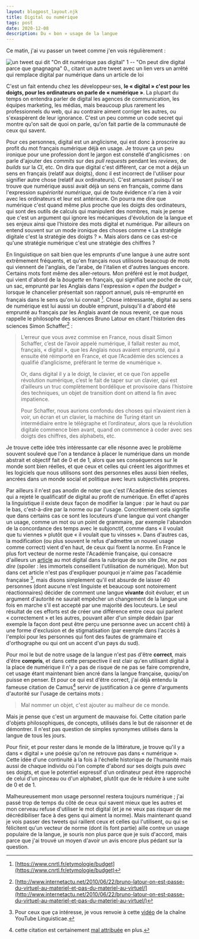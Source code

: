 ```yaml
---
layout: blogpost_layout.njk
title: Digital ou numérique
tags: post
date: 2020-12-08
description: Du « bon » usage de la langue
---
```


Ce matin, j'ai vu passer un tweet comme j'en vois régulièrement :

<div class="img-not-gray">

![un tweet qui dit "On dit numérique pas digital" 1 -- "On peut dire digital
parce que gnagnagna" 0., citant un autre tweet avec un lien vers un arrêté qui
remplace digital par numérique dans un article de
loi](/public/images/tweet_digital.png)

</div>

C'est un fait entendu chez les développeur·ses, **le «&nbsp;digital&nbsp;» c'est
pour les doigts, pour les ordinateurs on parle de «&nbsp;numérique&nbsp;»**. La
plupart du temps on entendra parler de digital les agences de communication, les
équipes marketing, les médias, mais beaucoup plus rarement les professionnels du
web, qui au contraire aiment corriger les autres, ou s'exaspèrent de leur
ignorance. C'est un peu comme un code secret qui montre qu'on sait de quoi on
parle, qu'on fait partie de la communauté de ceux qui savent.

Pour ces personnes, digital est un anglicisme, qui est donc à proscrire au
profit du mot français numérique déjà en usage. Je trouve ça un peu ironique
pour une profession dont le jargon est constellé d'anglicismes : on parle
d'ajouter des _commits_ sur des _pull requests_ pendant les _reviews_, de
_builds_ sur la _CI_, etc. On dira que digital c'est différent, car ce mot a
déjà un sens en français (relatif aux doigts), donc il est incorrect de
l'utiliser pour signifier autre chose (relatif aux ordinateurs). C'est amusant
puisqu'il se trouve que numérique aussi avait déjà un sens en français, comme
dans l'expression _supériorité numérique_, qui de toute évidence n'a rien à voir
avec les ordinateurs et leur est antérieure. On pourra me dire que numérique
c'est quand même plus proche que les doigts des ordinateurs, qui sont des outils
de calculs qui manipulent des nombres, mais je pense que c'est un argument qui
ignore les mécaniques d'évolution de la langue et ses enjeux ainsi que
l'histoire des mots digital et numérique. Par ailleurs on entend souvent sur un
mode ironique des choses comme «&nbsp;La stratégie digitale c'est la stratégie
des doigts&nbsp;?&nbsp;». Mais alors dans ce cas est-ce qu'une stratégie
numérique c'est une stratégie des chiffres ?

En linguistique on sait bien que les emprunts d'une langue à une autre sont
extrêmement fréquents, et qu'en français nous utilisons beaucoup de mots qui
viennent de l'anglais, de l'arabe, de l'italien et d'autres langues encore.
Certains mots font même des aller-retours. Mon préféré est le mot _budget_, qui
vient d'abord de la _bougette_ en français, qui signifiait une poche de cuir, un
sac, emprunté par les Anglais dans l'expression _«&nbsp;open the budget&nbsp;»_
lorsque le chancelier présentait son rapport annuel, puis ré-emprunté en
français dans le sens qu'on lui connait [^1]. Chose intéressante, digital au
sens de numérique est lui aussi un double emprunt, puisqu'il a d'abord été
emprunté au français par les Anglais avant de nous revenir, ce que nous rappelle
le philosophe des sciences Bruno Latour en citant l'historien des sciences Simon
Schaffer[^2] :

<!-- prettier-ignore -->
[^1]:[https://www.cnrtl.fr/etymologie/budget](https://www.cnrtl.fr/etymologie/budget)

<!-- prettier-ignore -->
[^2]:[http://www.internetactu.net/2010/06/22/bruno-latour-on-est-passe-du-virtuel-au-materiel-et-pas-du-materiel-au-virtuel/](http://www.internetactu.net/2010/06/22/bruno-latour-on-est-passe-du-virtuel-au-materiel-et-pas-du-materiel-au-virtuel/)

> L’erreur que vous avez commise en France, nous disait Simon Schaffer, c’est de
> l’avoir appelé numérique, il fallait rester au mot, français,
> «&nbsp;digital&nbsp;», que les Anglais nous avaient emprunté, qui a ensuite
> été réimporté en France, et que l’Académie des sciences a qualifié
> d’anglicisme, préférant le terme de «numérique&nbsp;».
>
> Or, dans digital il y a le doigt, le clavier, et ce que l’on appelle
> révolution numérique, c’est le fait de taper sur un clavier, qui est
> d’ailleurs un truc complètement bordélique et provisoire dans l’histoire des
> techniques, un objet de transition dont on attend la fin avec impatience.
>
> Pour Schaffer, nous aurions confondu des choses qui n’avaient rien à voir, un
> écran et un clavier, la machine de Turing étant un intermédiaire entre le
> télégraphe et l’ordinateur, alors que la révolution digitale commence bien
> avant, quand on commence à coder avec ses doigts des chiffres, des alphabets,
> etc.

Je trouve cette idée très intéressante car elle résonne avec le problème souvent
soulevé que l'on a tendance à placer le numérique dans un monde abstrait et
objectif fait de 0 et de 1, alors que ses conséquences sur le monde sont bien
réelles, et que ceux et celles qui créent les algorithmes et les logiciels que
nous utilisons sont des personnes elles aussi bien réelles, ancrées dans un
monde social et politique avec leurs subjectivités propres.

Par ailleurs il n'est pas anodin de noter que c'est l'Académie des sciences qui
a rejeté le qualificatif de digital au profit de numérique. En effet d'après la
linguistique il existe deux façon de modifier la langue : par le haut ou par le
bas, c'est-à-dire par la norme ou par l'usage. Concrètement cela signifie que
dans certains cas ce sont les locuteurs d'une langue qui vont changer un usage,
comme un mot ou un point de grammaire, par exemple l'abandon de la concordance
des temps avec le subjonctif, comme dans «&nbsp;il voulait que tu viennes&nbsp;»
plutôt que «&nbsp;il voulait que tu vinsses&nbsp;». Dans d'autres cas, la
modification (ou plus souvent le refus d'admettre un nouvel usage comme correct)
vient d'en haut, de ceux qui fixent la norme. En France le plus fort vecteur de
norme reste l'Académie française, qui consacre d'ailleurs un
[article](http://www.academie-francaise.fr/digital) au mot digital dans la
rubrique de son site _Dire, ne pas dire_ (spoiler : les immortels conseillent
l'utilisation de numérique). Mon but dans cet article n'est pas d'expliquer
pourquoi je n'aime pas l'académie française [^3], mais disons simplement qu'il
est absurde de laisser 40 personnes (dont aucune n'est linguiste et beaucoup
sont notoirement réactionnaires) décider de comment une langue **vivante** doit
évoluer, et un argument d'autorité ne saurait empêcher un changement de la
langue une fois en marche s'il est accepté par une majorité des locuteurs. Le
seul résultat de ces efforts est de créer une différence entre ceux qui parlent
«&nbsp;correctement&nbsp;» et les autres, pouvant aller d'un simple dédain (par
exemple la façon dont peut être perçu une personne avec un accent chti) à une
forme d'exclusion et de stigmatisation (par exemple dans l'accès à l'emploi pour
les personnes qui font des fautes de grammaire et d'orthographe ou qui ont un
accent d'un pays du sud).

Pour moi le but de notre usage de la langue n'est pas d'être **correct**, mais
d'être **compris**, et dans cette perspective il est clair qu'en utilisant
digital à la place de numérique il n'y a pas de risque de ne pas se faire
comprendre, cet usage étant maintenant bien ancré dans la langue française,
quoiqu'on puisse en penser. Et pour ce qui est d'être correct, j'ai déjà entendu
la fameuse citation de Camus[^4] servir de justification à ce genre d'arguments
d'autorité sur l'usage de certains mots :

> Mal nommer un objet, c'est ajouter au malheur de ce monde.

<!-- prettier-ignore -->
[^3]: Pour ceux que ça intéresse, je vous renvoie à cette [vidéo](https://www.youtube.com/watch?v=hfUsGmcr1PI) de la chaîne YouTube Linguisticae.

<!-- prettier-ignore -->
[^4]: cette citation est certainement [mal attribuée](http://www.phrasitude.fr/2020/11/mal-nommer-un-objet-cest-ajouter-au.html) en plus.

Mais je pense que c'est un argument de mauvaise foi. Cette citation parle
d'objets philosophiques, de concepts, utilisés dans le but de raisonner et de
démontrer. Il n'est pas question de simples synonymes utilisés dans la langue de
tous les jours.

Pour finir, et pour rester dans le monde de la littérature, je trouve qu'il y a
dans «&nbsp;digital&nbsp;» une poésie qu'on ne retrouve pas dans
«&nbsp;numérique&nbsp;». Cette idée d'une continuité à la fois à l'échelle
historique de l'humanité mais aussi de chaque individu où l'on compte d'abord
_sur_ ses doigts puis _avec_ ses doigts, et que le potentiel expressif d'un
ordinateur peut être rapproché de celui d'un pinceau ou d'un alphabet, plutôt
que de le réduire à une suite de 0 et de 1.

Malheureusement mon usage personnel restera toujours numérique ; j'ai passé trop
de temps du côté de ceux qui savent mieux que les autres et mon cerveau refuse
d'utiliser le mot digital (et je ne veux pas risquer de me décrédibiliser face à
des gens qui aiment la norme). Mais maintenant quand je vois passer des tweets
qui raillent ceux et celles qui l'utilisent, ou qui se félicitent qu'un vecteur
de norme (dont ils font partie) aille contre un usage populaire de la langue, je
souris non plus parce que je suis d'accord, mais parce que j'ai trouvé un moyen
d'avoir un avis encore plus pédant sur la question.
